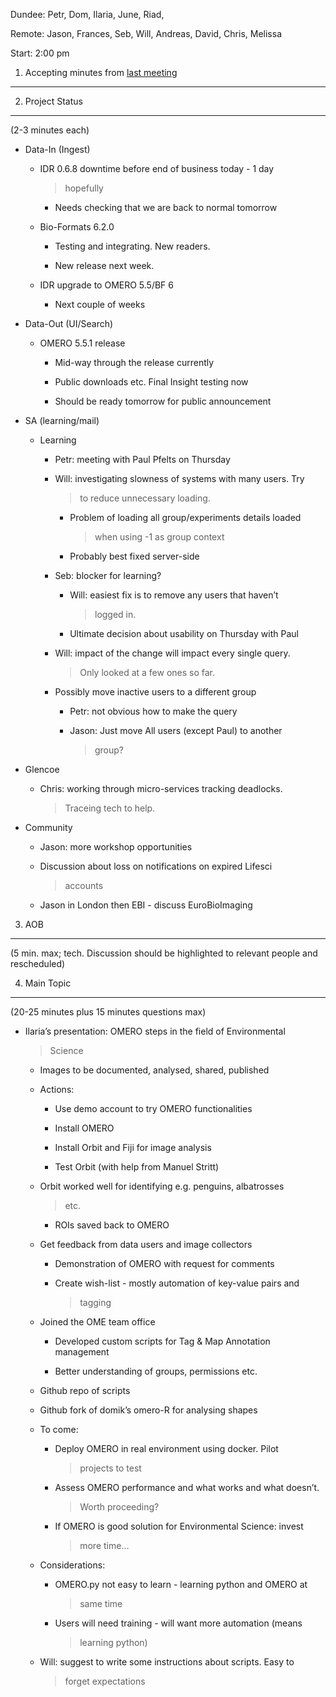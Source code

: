 Dundee: Petr, Dom, Ilaria, June, Riad,

Remote: Jason, Frances, Seb, Will, Andreas, David, Chris, Melissa

Start: 2:00 pm

1. Accepting minutes from [<u>last meeting</u>](https://drive.google.com/open?id=1TndXeC3wQSZVEaB5ZGpEAaPRl1QAufSI)
-------------------------------------------------------------------------------------------------------------------

2. Project Status
-----------------

(2-3 minutes each)

-   Data-In (Ingest)

    -   IDR 0.6.8 downtime before end of business today - 1 day
        > hopefully

        -   Needs checking that we are back to normal tomorrow

    -   Bio-Formats 6.2.0

        -   Testing and integrating. New readers.

        -   New release next week.

    -   IDR upgrade to OMERO 5.5/BF 6

        -   Next couple of weeks

-   Data-Out (UI/Search)

    -   OMERO 5.5.1 release

        -   Mid-way through the release currently

        -   Public downloads etc. Final Insight testing now

        -   Should be ready tomorrow for public announcement

-   SA (learning/mail)

    -   Learning

        -   Petr: meeting with Paul Pfelts on Thursday

        -   Will: investigating slowness of systems with many users. Try
            > to reduce unnecessary loading.

            -   Problem of loading all group/experiments details loaded
                > when using -1 as group context

            -   Probably best fixed server-side

        -   Seb: blocker for learning?

            -   Will: easiest fix is to remove any users that haven’t
                > logged in.

            -   Ultimate decision about usability on Thursday with Paul

        -   Will: impact of the change will impact every single query.
            > Only looked at a few ones so far.

        -   Possibly move inactive users to a different group

            -   Petr: not obvious how to make the query

            -   Jason: Just move All users (except Paul) to another
                > group?

-   Glencoe

    -   Chris: working through micro-services tracking deadlocks.
        > Traceing tech to help.

-   Community

    -   Jason: more workshop opportunities

    -   Discussion about loss on notifications on expired Lifesci
        > accounts

    -   Jason in London then EBI - discuss EuroBioImaging

3. AOB
------

(5 min. max; tech. Discussion should be highlighted to relevant people
and rescheduled)

4. Main Topic
-------------

(20-25 minutes plus 15 minutes questions max)

-   Ilaria’s presentation: OMERO steps in the field of Environmental
    > Science

    -   Images to be documented, analysed, shared, published

    -   Actions:

        -   Use demo account to try OMERO functionalities

        -   Install OMERO

        -   Install Orbit and Fiji for image analysis

        -   Test Orbit (with help from Manuel Stritt)

    -   Orbit worked well for identifying e.g. penguins, albatrosses
        > etc.

        -   ROIs saved back to OMERO

    -   Get feedback from data users and image collectors

        -   Demonstration of OMERO with request for comments

        -   Create wish-list - mostly automation of key-value pairs and
            > tagging

    -   Joined the OME team office

        -   Developed custom scripts for Tag & Map Annotation management

        -   Better understanding of groups, permissions etc.

    -   Github repo of scripts

    -   Github fork of domik’s omero-R for analysing shapes

    -   To come:

        -   Deploy OMERO in real environment using docker. Pilot
            > projects to test

        -   Assess OMERO performance and what works and what doesn’t.
            > Worth proceeding?

        -   If OMERO is good solution for Environmental Science: invest
            > more time…

    -   Considerations:

        -   OMERO.py not easy to learn - learning python and OMERO at
            > same time

        -   Users will need training - will want more automation (means
            > learning python)

    -   Will: suggest to write some instructions about scripts. Easy to
        > forget expectations
